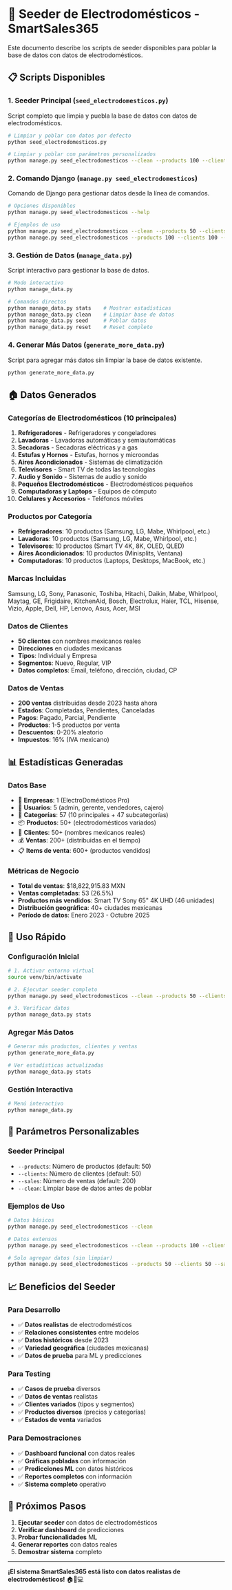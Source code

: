 # 🌱 Seeder de Electrodomésticos - SmartSales365

Este documento describe los scripts de seeder disponibles para poblar la base de datos con datos de electrodomésticos.

## 📋 Scripts Disponibles

### 1. **Seeder Principal** (`seed_electrodomesticos.py`)
Script completo que limpia y puebla la base de datos con datos de electrodomésticos.

```bash
# Limpiar y poblar con datos por defecto
python seed_electrodomesticos.py

# Limpiar y poblar con parámetros personalizados
python manage.py seed_electrodomesticos --clean --products 100 --clients 100 --sales 500
```

### 2. **Comando Django** (`manage.py seed_electrodomesticos`)
Comando de Django para gestionar datos desde la línea de comandos.

```bash
# Opciones disponibles
python manage.py seed_electrodomesticos --help

# Ejemplos de uso
python manage.py seed_electrodomesticos --clean --products 50 --clients 50 --sales 200
python manage.py seed_electrodomesticos --products 100 --clients 100 --sales 500
```

### 3. **Gestión de Datos** (`manage_data.py`)
Script interactivo para gestionar la base de datos.

```bash
# Modo interactivo
python manage_data.py

# Comandos directos
python manage_data.py stats    # Mostrar estadísticas
python manage_data.py clean    # Limpiar base de datos
python manage_data.py seed     # Poblar datos
python manage_data.py reset    # Reset completo
```

### 4. **Generar Más Datos** (`generate_more_data.py`)
Script para agregar más datos sin limpiar la base de datos existente.

```bash
python generate_more_data.py
```

## 🏠 Datos Generados

### **Categorías de Electrodomésticos (10 principales)**
1. **Refrigeradores** - Refrigeradores y congeladores
2. **Lavadoras** - Lavadoras automáticas y semiautomáticas
3. **Secadoras** - Secadoras eléctricas y a gas
4. **Estufas y Hornos** - Estufas, hornos y microondas
5. **Aires Acondicionados** - Sistemas de climatización
6. **Televisores** - Smart TV de todas las tecnologías
7. **Audio y Sonido** - Sistemas de audio y sonido
8. **Pequeños Electrodomésticos** - Electrodomésticos pequeños
9. **Computadoras y Laptops** - Equipos de cómputo
10. **Celulares y Accesorios** - Teléfonos móviles

### **Productos por Categoría**
- **Refrigeradores**: 10 productos (Samsung, LG, Mabe, Whirlpool, etc.)
- **Lavadoras**: 10 productos (Samsung, LG, Mabe, Whirlpool, etc.)
- **Televisores**: 10 productos (Smart TV 4K, 8K, OLED, QLED)
- **Aires Acondicionados**: 10 productos (Minisplits, Ventana)
- **Computadoras**: 10 productos (Laptops, Desktops, MacBook, etc.)

### **Marcas Incluidas**
Samsung, LG, Sony, Panasonic, Toshiba, Hitachi, Daikin, Mabe, Whirlpool, Maytag, GE, Frigidaire, KitchenAid, Bosch, Electrolux, Haier, TCL, Hisense, Vizio, Apple, Dell, HP, Lenovo, Asus, Acer, MSI

### **Datos de Clientes**
- **50 clientes** con nombres mexicanos reales
- **Direcciones** en ciudades mexicanas
- **Tipos**: Individual y Empresa
- **Segmentos**: Nuevo, Regular, VIP
- **Datos completos**: Email, teléfono, dirección, ciudad, CP

### **Datos de Ventas**
- **200 ventas** distribuidas desde 2023 hasta ahora
- **Estados**: Completadas, Pendientes, Canceladas
- **Pagos**: Pagado, Parcial, Pendiente
- **Productos**: 1-5 productos por venta
- **Descuentos**: 0-20% aleatorio
- **Impuestos**: 16% (IVA mexicano)

## 📊 Estadísticas Generadas

### **Datos Base**
- 🏢 **Empresas**: 1 (ElectroDomésticos Pro)
- 👤 **Usuarios**: 5 (admin, gerente, vendedores, cajero)
- 📁 **Categorías**: 57 (10 principales + 47 subcategorías)
- 📦 **Productos**: 50+ (electrodomésticos variados)
- 👥 **Clientes**: 50+ (nombres mexicanos reales)
- 💰 **Ventas**: 200+ (distribuidas en el tiempo)
- 📋 **Items de venta**: 600+ (productos vendidos)

### **Métricas de Negocio**
- **Total de ventas**: $18,822,915.83 MXN
- **Ventas completadas**: 53 (26.5%)
- **Productos más vendidos**: Smart TV Sony 65" 4K UHD (46 unidades)
- **Distribución geográfica**: 40+ ciudades mexicanas
- **Período de datos**: Enero 2023 - Octubre 2025

## 🚀 Uso Rápido

### **Configuración Inicial**
```bash
# 1. Activar entorno virtual
source venv/bin/activate

# 2. Ejecutar seeder completo
python manage.py seed_electrodomesticos --clean --products 50 --clients 50 --sales 200

# 3. Verificar datos
python manage_data.py stats
```

### **Agregar Más Datos**
```bash
# Generar más productos, clientes y ventas
python generate_more_data.py

# Ver estadísticas actualizadas
python manage_data.py stats
```

### **Gestión Interactiva**
```bash
# Menú interactivo
python manage_data.py
```

## 🔧 Parámetros Personalizables

### **Seeder Principal**
- `--products`: Número de productos (default: 50)
- `--clients`: Número de clientes (default: 50)
- `--sales`: Número de ventas (default: 200)
- `--clean`: Limpiar base de datos antes de poblar

### **Ejemplos de Uso**
```bash
# Datos básicos
python manage.py seed_electrodomesticos --clean

# Datos extensos
python manage.py seed_electrodomesticos --clean --products 100 --clients 100 --sales 500

# Solo agregar datos (sin limpiar)
python manage.py seed_electrodomesticos --products 50 --clients 50 --sales 100
```

## 📈 Beneficios del Seeder

### **Para Desarrollo**
- ✅ **Datos realistas** de electrodomésticos
- ✅ **Relaciones consistentes** entre modelos
- ✅ **Datos históricos** desde 2023
- ✅ **Variedad geográfica** (ciudades mexicanas)
- ✅ **Datos de prueba** para ML y predicciones

### **Para Testing**
- ✅ **Casos de prueba** diversos
- ✅ **Datos de ventas** realistas
- ✅ **Clientes variados** (tipos y segmentos)
- ✅ **Productos diversos** (precios y categorías)
- ✅ **Estados de venta** variados

### **Para Demostraciones**
- ✅ **Dashboard funcional** con datos reales
- ✅ **Gráficas pobladas** con información
- ✅ **Predicciones ML** con datos históricos
- ✅ **Reportes completos** con información
- ✅ **Sistema completo** operativo

## 🎯 Próximos Pasos

1. **Ejecutar seeder** con datos de electrodomésticos
2. **Verificar dashboard** de predicciones
3. **Probar funcionalidades** ML
4. **Generar reportes** con datos reales
5. **Demostrar sistema** completo

---

**¡El sistema SmartSales365 está listo con datos realistas de electrodomésticos!** 🏠📱💻
